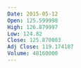 ```yaml
---
Date: 2015-05-12
Open: 125.599998
High: 126.879997
Low: 124.82
Close: 125.870003
Adj Close: 119.174187
Volume: 48160000
---
```

